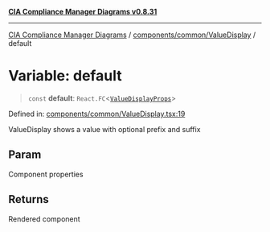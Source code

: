 [**CIA Compliance Manager Diagrams v0.8.31**](../../../../README.md)

***

[CIA Compliance Manager Diagrams](../../../../modules.md) / [components/common/ValueDisplay](../README.md) / default

# Variable: default

> `const` **default**: `React.FC`\<[`ValueDisplayProps`](../interfaces/ValueDisplayProps.md)\>

Defined in: [components/common/ValueDisplay.tsx:19](https://github.com/Hack23/cia-compliance-manager/blob/85c025371255f412469ec0119911b7cb143a6212/src/components/common/ValueDisplay.tsx#L19)

ValueDisplay shows a value with optional prefix and suffix

## Param

Component properties

## Returns

Rendered component
